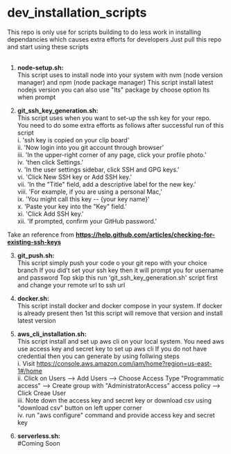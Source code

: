 # dev_installation_scripts

This repo is only use for scripts building to do less work in installing dependancies which causes extra efforts for developers
Just pull this repo and start using these scripts <br /><br />

1. <b>node-setup.sh:</b><br />
  This script uses to install node into your system with nvm (node version manager) and npm (node package manager)
  This script install latest nodejs version
  you can also use "lts" package by choose option lts when prompt
  
2. <b>git_ssh_key_generation.sh:</b><br />
  This script uses when you want to set-up the ssh key for your repo. <br />
  You need to do some extra efforts as follows after successful run of this script<br />
  i.    'ssh key is copied on your clip board'<br />
  ii.   'Now login into you git account through browser'<br />
  iii.  'In the upper-right corner of any page, click your profile photo.'<br />
  iv.   'then click Settings.'<br />
  v.    'In the user settings sidebar, click SSH and GPG keys.'<br />
  vi.   'Click New SSH key or Add SSH key.'<br />
  vii.  'In the "Title" field, add a descriptive label for the new key.' <br />
  viii. 'For example, if you are using a personal Mac,' <br />
  ix.   'You might call this key -- {your key name}'<br />
  x.    'Paste your key into the "Key" field.'<br />
  xi.   'Click Add SSH key.'<br />
  xii.  'If prompted, confirm your GitHub password.'<br />
  
  Take an reference from <b>https://help.github.com/articles/checking-for-existing-ssh-keys</b><br/>
 
 3. <b>git_push.sh:</b><br />
  This script simply push your code o your git repo with your choice branch
  If you did't set your ssh key then it will prompt you for username and password
  Top skip this run 'git_ssh_key_generation.sh' script first and change your remote url to ssh url

 4. <b>docker.sh:</b><br />
  This script install docker and docker compose in your system.
  If docker is already present then 1st this script will remove that version and install latest version

 5. <b>aws_cli_installation.sh:</b><br />
  This script install and set up aws cli on your local system.
  You need aws use access key and secret key to set up aws cli 
  If you do not have credential then you can generate by using follwing steps<br />
  i.    Visit https://console.aws.amazon.com/iam/home?region=us-east-1#/home<br />
  ii.   Click on Users --> Add Users --> Choose Access Type "Programmatic access" -->
        Create group with "AdministratorAccess" access policy --> Click Creae User<br />
  iii.  Note down the access key and secret key or download csv using "download csv" button on left upper corner<br />
  iv.   run "aws configure" command and provide access key and secret key<br />

 6. <b>serverless.sh:</b><br />
  #Coming Soon  
